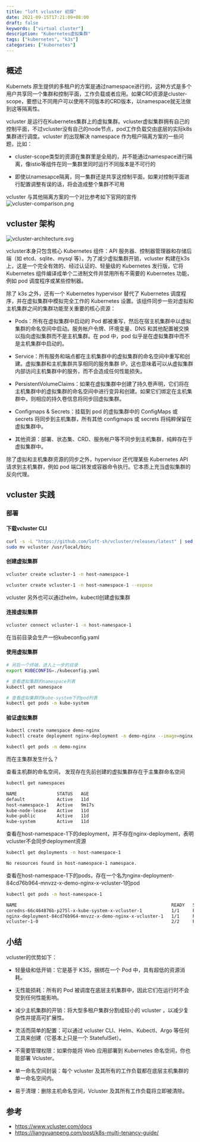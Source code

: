 ```yaml
---
title: "loft vcluster 初探"
date: 2021-09-15T17:21:09+08:00
draft: false
keywords: ["virtual cluster"]
description: "Kubernetes虚拟集群"
tags: ["kubernetes", "k3s"]
categories: ["kubernetes"]
---
```


## 概述

Kubernets 原生提供的多租户的方案是通过namespace进行的，这种方式是多个用户共享同一个集群和控制平面，工作负载或者应用。如果CRD资源是cluster-scope，要想让不同用户可以使用不同版本的CRD版本，以namespace就无法做到这等隔离性。

vcluster 是运行在Kubernetes集群上的虚拟集群。vcluster虚拟集群拥有自己的控制平面，不过vcluster没有自己的node节点，pod工作负载交由底层的实际k8s集群进行调度。vcluster 的出现解决 namespace 作为租户隔离方案的一些问题，比如：

* cluster-scope类型的资源在集群里是全局的，并不能通过namespace进行隔离，像istio等组件在同一集群里同时运行不同版本是不可行的

* 即使以namesapce隔离，同一集群还是共享这控制平面，如果对控制平面进行配置调整有误的话，将会造成整个集群不可用

vcluster 与其他隔离方案的一个对比参考如下官网的宣传
![vcluster-comparison.png](/images/vcluster-comparison.png)

## vcluster 架构

![vcluster-architecture.svg](/images/vcluster-architecture.svg)

vcluster本身只包含核心 Kubernetes 组件：API 服务器、控制器管理器和存储后端（如 etcd、sqlite、mysql 等）。为了减少虚拟集群开销，vcluster 构建在k3s 上，这是一个完全有效的、经过认证的、轻量级的 Kubernetes 发行版，它将 Kubernetes 组件编译成单个二进制文件并禁用所有不需要的 Kubernetes 功能，例如 pod 调度程序或某些控制器。

除了 k3s 之外，还有一个 Kubernetes hypervisor 替代了 Kubernetes 调度程序，并在虚拟集群中模拟完全工作的 Kubernetes 设置。该组件同步一些对虚拟和主机集群之间的集群功能至关重要的核心资源：

* Pods：所有在虚拟集群中启动的 Pod 都被重写，然后在宿主机集群中以虚拟集群的命名空间中启动。服务帐户令牌、环境变量、DNS 和其他配置被交换以指向虚拟集群而不是主机集群。在 pod 中，pod 似乎是在虚拟集群中而不是主机集群中启动的。

* Service：所有服务和端点都在主机集群中的虚拟集群的命名空间中重写和创建。虚拟集群和主机集群共享相同的服务集群 IP。这也意味着可以从虚拟集群内部访问主机集群中的服务，而不会造成任何性能损失。

* PersistentVolumeClaims：如果在虚拟集群中创建了持久卷声明，它们将在主机集群中的虚拟集群的命名空间中进行变异和创建。如果它们绑定在主机集群中，则相应的持久卷信息将同步回虚拟集群。

* Configmaps & Secrets：挂载到 pod 的虚拟集群中的 ConfigMaps 或 secrets 将同步到主机集群，所有其他 configmaps 或 secrets 将纯粹保留在虚拟集群中。

* 其他资源：部署、状态集、CRD、服务帐户等不同步到主机集群，纯粹存在于虚拟集群中。

除了虚拟和主机集群资源的同步之外，hypervisor 还代理某些 Kubernetes API 请求到主机集群，例如 pod 端口转发或容器命令执行。它本质上充当虚拟集群的反向代理。

## vcluster 实践

### 部署

#### 下载vcluster CLI

```bash
curl -s -L "https://github.com/loft-sh/vcluster/releases/latest" | sed -nE 's!.*"([^"]*vcluster-darwin-amd64)".*!https://github.com\1!p' | xargs -n 1 curl -L -o vcluster && chmod +x vcluster;
sudo mv vcluster /usr/local/bin;
```

#### 创建虚拟集群

```bash
vcluster create vcluster-1 -n host-namespace-1

vcluster create vcluster-1 -n host-namespace-1 --expose 
```

vcluster 另外也可以通过helm，kubectl创建虚拟集群

#### 连接虚拟集群

```bash
vcluster connect vcluster-1 -n host-namespace-1
```

在当前目录会生产一份kubeconfig.yaml

#### 使用虚拟集群

```bash
# 另启一个终端，进入上一步的目录
export KUBECONFIG=./kubeconfig.yaml

# 查看虚拟集群的namespace列表
kubectl get namespace

# 查看虚拟集群的kube-system下的pod列表
kubectl get pods -n kube-system
```

#### 验证虚拟集群

```bash
kubectl create namespace demo-nginx
kubectl create deployment nginx-deployment -n demo-nginx --image=nginx

kubectl get pods -n demo-nginx
```

而在主集群发生什么？

查看主机群的命名空间， 发现存在先前创建的虚拟集群存在于主集群命名空间

```bash
kubectl get namespaces
```

```bash
NAME               STATUS   AGE
default            Active   11d
host-namespace-1   Active   9m17s
kube-node-lease    Active   11d
kube-public        Active   11d
kube-system        Active   11d
```

查看在host-namespace-1下的deployment，并不存在nginx-deployment，表明vcluster不会同步deployment资源

```bash
kubectl get deployments -n host-namespace-1
```

```bash
No resources found in host-namespace-1 namespace.
```

查看在host-namespace-1下的pods，存在一个名为nginx-deployment-84cd76b964-mnvzz-x-demo-nginx-x-vcluster-1的pod

```bash
kubectl get pods -n host-namespace-1
```

```bash
NAME                                                          READY   STATUS    RESTARTS   AGE
coredns-66c464876b-p275l-x-kube-system-x-vcluster-1           1/1     Running   0          14m
nginx-deployment-84cd76b964-mnvzz-x-demo-nginx-x-vcluster-1   1/1     Running   0          10m
vcluster-1-0                                                  2/2     Running   0          14m
```

## 小结

vcluster的优势如下：

* 轻量级和低开销：它是基于 K3S，捆绑在一个 Pod 中，具有超低的资源消耗。

* 无性能损耗：所有的 Pod 被调度在底层主机集群中，因此它们在运行时不会受到任何性能影响。

* 减少主机集群的开销：将大型多租户集群分割成较小的 vcluster ，以减少复杂性并提高可扩展性。

* 灵活而简单的配置：可以通过 vcluster CLI、Helm、Kubectl、Argo 等任何工具来创建（它基本上只是一个 StatefulSet）。

* 不需要管理权限：如果你能将 Web 应用部署到 Kubernetes 命名空间，你也能部署 Vcluster。

* 单一命名空间封装：每个 vcluster 及其所有的工作负载都在底层主机集群的单一命名空间内。

* 易于清理：删除主机命名空间，Vcluster 及其所有工作负载将立即被清除。

## 参考

* <https://www.vcluster.com/docs>
* <https://liangyuanpeng.com/post/k8s-multi-tenancy-guide/>
